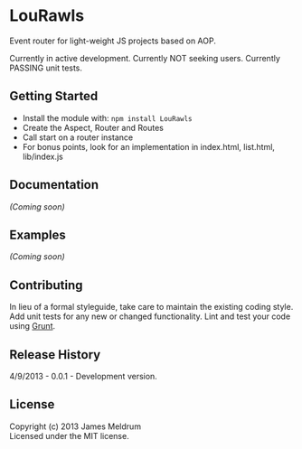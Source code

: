 # LouRawls

Event router for light-weight JS projects based on AOP.

Currently in active development.
Currently NOT seeking users. 
Currently PASSING unit tests.

## Getting Started
- Install the module with: `npm install LouRawls`
- Create the Aspect, Router and Routes
- Call start on a router instance
- For bonus points, look for an implementation in index.html, list.html,
  lib/index.js

## Documentation
_(Coming soon)_

## Examples
_(Coming soon)_

## Contributing
In lieu of a formal styleguide, take care to maintain the existing coding style. Add unit tests for any new or changed functionality. Lint and test your code using [Grunt](http://gruntjs.com/).

## Release History
4/9/2013 - 0.0.1 - Development version.

## License
Copyright (c) 2013 James Meldrum  
Licensed under the MIT license.
